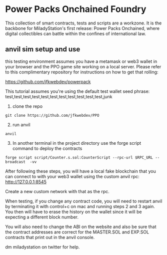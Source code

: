 # Power Packs Onchained Foundry 

This collection of smart contracts, tests and scripts are a workzone. It is the backbone for MiladyStation's first release: Power Packs Onchained, where digital collectibles can battle within the confines of international law.

## anvil sim setup and use

this testing environment assumes you have a metamask or web3 wallet in your browser and the PPO game site working on a local server. Please refer to this complimentary repository for instructions on how to get that rolling:

https://github.com/jfkwebdev/powerpack

This tutorial assumes you're using the default test wallet seed phrase:
test,test,test,test,test,test,test,test,test,test,test,junk


1. clone the repo 

```
git clone https://github.com/jfkwebdev/PPO
```

2. run anvil

```
anvil
```

3. In another terminal in the project directory use the forge script command to deploy the contracts

```
forge script script/Counter.s.sol:CounterScript --rpc-url $RPC_URL --broadcast  -vv
```

After following these steps, you will have a local fake blockchain that you can connect to with your web3 wallet using the custom anvil rpc: http://127.0.0.1:8545

Create a new custom network with that as the rpc.

When testing, if you change any contract code, you will need to restart anvil by terminating it with control+c on mac and running steps 2 and 3 again. You then will have to erase the history on the wallet since it will be expecting a different block number.

You will also need to change the ABI on the website and also be sure that the contract addresses are correct for the MASTER.SOL and EXP.SOL contracts that print out in the anvil console.

dm miladystation on twitter for help.